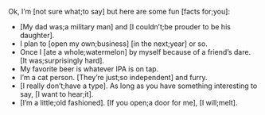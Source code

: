 Ok, I’m [not sure what;to say] but here are some fun [facts for;you]:
- [My dad was;a military man] and [I couldn’t;be prouder to be his daughter].
- I plan to [open my own;business] [in the next;year] or so.
- Once I [ate a whole;watermelon] by myself because of a friend’s dare. [It was;surprisingly hard].
- My favorite beer is whatever IPA is on tap.
- I’m a cat person. [They’re just;so independent] and furry.
- [I really don’t;have a type]. As long as you have something interesting to say, [I want to hear;it].
- [I’m a little;old fashioned]. [If you open;a door for me], [I will;melt].